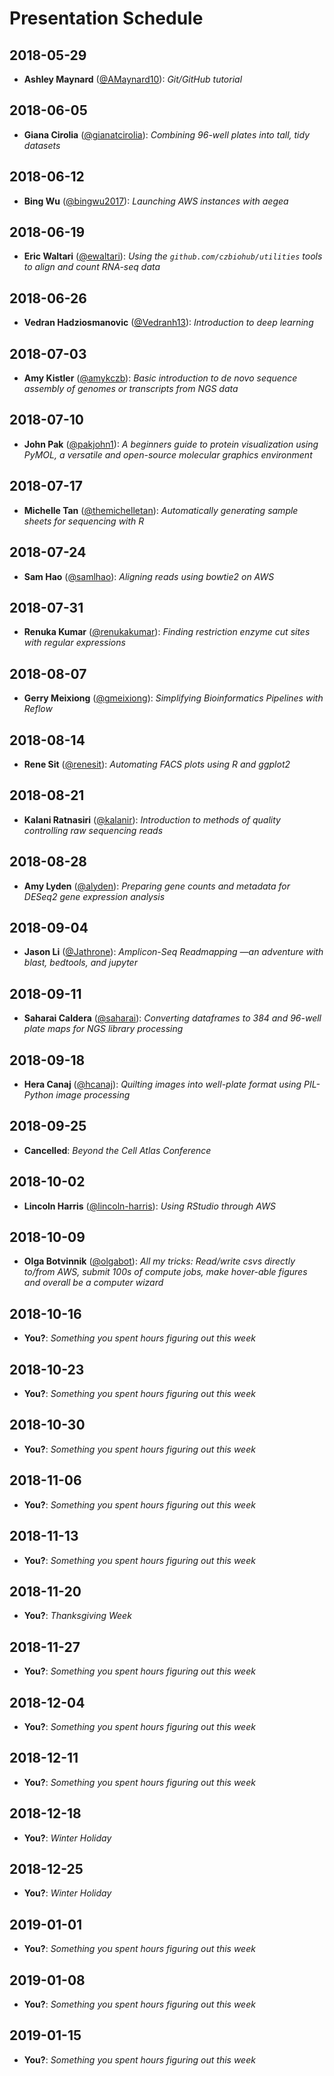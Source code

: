 # Presentation Schedule

## 2018-05-29

- **Ashley Maynard** ([@AMaynard10](https://github.com/AMaynard10)): *Git/GitHub tutorial*

## 2018-06-05

- **Giana Cirolia** ([@gianatcirolia](https://github.com/gianatcirolia)): *Combining 96-well plates into tall, tidy datasets*

## 2018-06-12

- **Bing Wu** ([@bingwu2017](https://github.com/bingwu2017)): *Launching AWS instances with aegea*

## 2018-06-19

- **Eric Waltari** ([@ewaltari](https://github.com/ewaltari)): *Using the `github.com/czbiohub/utilities` tools to align and count RNA-seq data*

## 2018-06-26

- **Vedran Hadziosmanovic** ([@Vedranh13](https://github.com/Vedranh13)): *Introduction to deep learning*

## 2018-07-03

- **Amy Kistler** ([@amykczb](https://github.com/amykczb)): *Basic introduction to de novo sequence assembly of genomes or transcripts from NGS data*

## 2018-07-10

- **John Pak** ([@pakjohn1](https://github.com/pakjohn1)): *A beginners guide to protein visualization using PyMOL, a versatile and open-source molecular graphics environment*

## 2018-07-17

- **Michelle Tan** ([@themichelletan](https://github.com/themichelletan)): *Automatically generating sample sheets for sequencing with R*

## 2018-07-24

- **Sam Hao** ([@samlhao](https://github.com/samlhao)): *Aligning reads using bowtie2 on AWS*

## 2018-07-31

- **Renuka Kumar** ([@renukakumar](https://github.com/renukakumar)): *Finding restriction enzyme cut sites with regular expressions*

## 2018-08-07

- **Gerry Meixiong** ([@gmeixiong](https://github.com/gmeixiong)): *Simplifying Bioinformatics Pipelines with Reflow*

## 2018-08-14

- **Rene Sit** ([@renesit](https://github.com/renesit)): *Automating FACS plots using R and ggplot2*

## 2018-08-21

- **Kalani Ratnasiri** ([@kalanir](https://github.com/kalanir)): *Introduction to methods of quality controlling raw sequencing reads*

## 2018-08-28

- **Amy Lyden** ([@alyden](https://github.com/alyden)): *Preparing gene counts and metadata for DESeq2 gene expression analysis*

## 2018-09-04

- **Jason Li** ([@Jathrone](https://github.com/Jathrone)): *Amplicon-Seq Readmapping —an adventure with blast, bedtools, and jupyter*

## 2018-09-11

- **Saharai Caldera** ([@saharai](https://github.com/saharai)): *Converting dataframes to 384 and 96-well plate maps for NGS library processing*

## 2018-09-18

- **Hera Canaj** ([@hcanaj](https://github.com/hcanaj)): *Quilting images into well-plate format using PIL- Python image processing*

## 2018-09-25

- **Cancelled**: *Beyond the Cell Atlas Conference*

## 2018-10-02

- **Lincoln Harris** ([@lincoln-harris](https://github.com/lincoln-harris)): *Using RStudio through AWS*

## 2018-10-09

- **Olga Botvinnik** ([@olgabot](https://github.com/olgabot)): *All my tricks: Read/write csvs directly to/from AWS, submit 100s of compute jobs, make hover-able figures and overall be a computer wizard*

## 2018-10-16

- **You?**: *Something you spent hours figuring out this week*

## 2018-10-23

- **You?**: *Something you spent hours figuring out this week*

## 2018-10-30

- **You?**: *Something you spent hours figuring out this week*

## 2018-11-06

- **You?**: *Something you spent hours figuring out this week*

## 2018-11-13

- **You?**: *Something you spent hours figuring out this week*

## 2018-11-20

- **You?**: *Thanksgiving Week*

## 2018-11-27

- **You?**: *Something you spent hours figuring out this week*

## 2018-12-04

- **You?**: *Something you spent hours figuring out this week*

## 2018-12-11

- **You?**: *Something you spent hours figuring out this week*

## 2018-12-18

- **You?**: *Winter Holiday*

## 2018-12-25

- **You?**: *Winter Holiday*

## 2019-01-01

- **You?**: *Something you spent hours figuring out this week*

## 2019-01-08

- **You?**: *Something you spent hours figuring out this week*

## 2019-01-15

- **You?**: *Something you spent hours figuring out this week*
